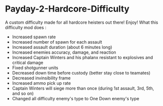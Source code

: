# Payday-2-Hardcore-Difficulty
A custom difficulty made for all hardcore heisters out there! Enjoy!
What this difficulty mod does :
- Increased spawn rate
- Increased number of spawn for each assault
- Increased assault duration (about 6 minutes long)
- Increased enemies accuracy, damage, and reaction
- Increased Captain Winters and his phalanx resistant to explosives and critical damage
- Fixed shotgunner units
- Decreased down time before custody (better stay close to teamates)
- Decreased invinsibility frame
- Increased ammo pick up rate
- Captain Winters will siege more than once (during 1st assault, 3rd, 5th, and so on)
- Changed all difficulty enemy's type to One Down enemy's type
